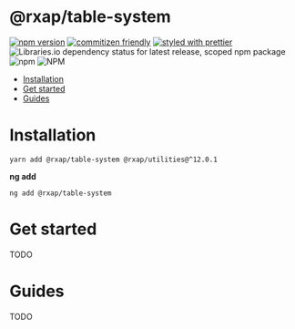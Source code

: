 @rxap/table-system
======

[![npm version](https://img.shields.io/npm/v/@rxap/table-system?style=flat-square)](https://www.npmjs.com/package/@rxap/table-system)
[![commitizen friendly](https://img.shields.io/badge/commitizen-friendly-brightgreen.svg?style=flat-square)](https://commitizen.github.io/cz-cli/)
[![styled with prettier](https://img.shields.io/badge/styled_with-prettier-ff69b4.svg?style=flat-square)](https://github.com/prettier/prettier)
![Libraries.io dependency status for latest release, scoped npm package](https://img.shields.io/librariesio/release/npm/@rxap/table-system)
![npm](https://img.shields.io/npm/dm/@rxap/table-system)
![NPM](https://img.shields.io/npm/l/@rxap/table-system)

>

- [Installation](#installation)
- [Get started](#get-started)
- [Guides](#guides)

# Installation

```
yarn add @rxap/table-system @rxap/utilities@^12.0.1 
```

**ng add**
```
ng add @rxap/table-system
```

# Get started

TODO

# Guides

TODO


